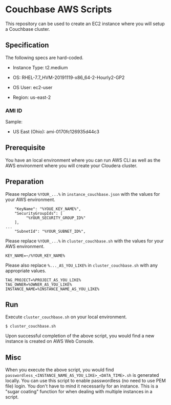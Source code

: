 # Couchbase AWS Scripts

This repository can be used to create an EC2 instance where you will setup a Couchbase cluster.


## Specification

The following specs are hard-coded.
- Instance Type: t2.medium
- OS: RHEL-7.7_HVM-20191119-x86_64-2-Hourly2-GP2
- OS User: ec2-user

- Region: us-east-2

### AMI ID

Sample:
- US East (Ohio): ami-0170fc126935d44c3

## Prerequisite
You have an local environment where you can run AWS CLI as well as the AWS environment where you will create your Cloudera cluster.

## Preparation

Please replace `%YOUR_...%` in `instance_couchbase.json` with the values for your AWS environment.

```
    "KeyName": "%YOUE_KEY_NAME%",
    "SecurityGroupIds": [
         "%YOUR_SECURITY_GROUP_ID%"
    ],
...
    "SubnetId": "%YOUR_SUBNET_ID%",
```

Please replace `%YOUR_...%` in `cluster_couchbase.sh` with the values for your AWS environment.

```
KEY_NAME=~/%YOUR_KEY_NAME%
```

Please also replace `%..._AS_YOU_LIKE%` in `cluster_couchbase.sh` with any appropriate values.

```
TAG_PROJECT=%PROJECT_AS_YOU_LIKE%
TAG_OWNER=%OWNER_AS_YOU_LIKE%
INSTANCE_NAME=%INSTANCE_NAME_AS_YOU_LIKE%
```

## Run

Execute `cluster_couchbase.sh` on your local environment.
```
$ cluster_couchbase.sh 
```

Upon successful completion of the above script, you would find a new instance is created on AWS Web Console.

## Misc

When you execute the above script, you would find `passwordless_<INSTANCE_NAME_AS_YOU_LIKE>_<DATA_TIME>.sh` is generated locally.
You can use this script to enable passwordless (no need to use PEM file) login. You don't have to mind it necessarily for an instance.
This is a "sugar coating" function for when dealing with multiple instances in a script.

